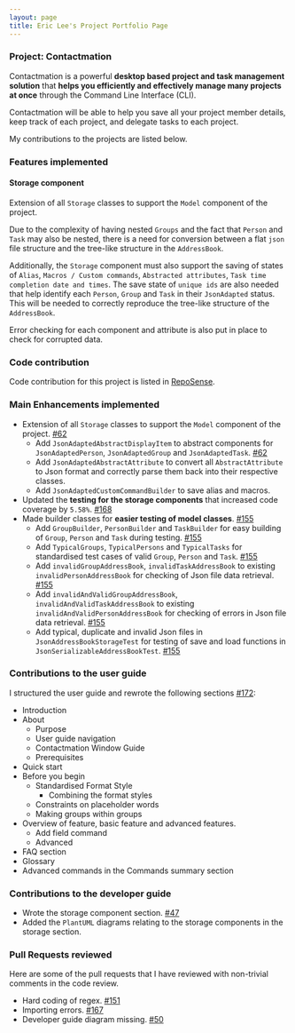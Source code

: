```yaml
---
layout: page
title: Eric Lee's Project Portfolio Page
---
```


### Project: Contactmation

Contactmation is a powerful **desktop based project and task management solution** that **helps you efficiently and
effectively manage many projects at once** through the Command Line Interface (CLI).

Contactmation will be able to help you save all your project member details, keep track of
each project, and delegate tasks to each project.

My contributions to the projects are listed below.

### Features implemented

#### Storage component

Extension of all `Storage` classes to support the `Model` component of the project.

Due to the complexity of having nested `Groups` and the fact that `Person` and `Task` may
also be nested, there is a need for conversion between a flat `json` file structure and
the tree-like structure in the `AddressBook`. 

Additionally, the `Storage` component must also
support the saving of states of `Alias`, `Macros / Custom commands`, `Abstracted attributes`,
`Task time completion date and times`. The save state of `unique ids` are also needed
that help identify each `Person`, `Group` and `Task` in their `JsonAdapted` status. This will
be needed to correctly reproduce the tree-like structure of the `AddressBook`.

Error checking for each component and attribute is also put in place to check for corrupted data.

### Code contribution

Code contribution for this project is listed in [RepoSense](https://nus-cs2103-ay2223s1.github.io/tp-dashboard/?search=autumn-sonata&breakdown=true&sort=groupTitle&sortWithin=title&since=2022-09-16&timeframe=commit&mergegroup=&groupSelect=groupByRepos&checkedFileTypes=docs~functional-code~test-code~other).

### Main Enhancements implemented

- Extension of all `Storage` classes to support the `Model` component of the project. [#62](https://github.com/AY2223S1-CS2103T-T11-1/tp/pull/62)
  - Add `JsonAdaptedAbstractDisplayItem` to abstract components for `JsonAdaptedPerson`, `JsonAdaptedGroup` 
  and `JsonAdaptedTask`. [#62](https://github.com/AY2223S1-CS2103T-T11-1/tp/pull/62)
  - Add `JsonAdaptedAbstractAttribute` to convert all `AbstractAttribute` to Json format and correctly parse them back into
  their respective classes. 
  - Add `JsonAdaptedCustomCommandBuilder` to save alias and macros.
- Updated the **testing for the storage components** that increased code coverage by `5.58%`. [#168](https://github.com/AY2223S1-CS2103T-T11-1/tp/pull/168)
- Made builder classes for **easier testing of model classes**. [#155](https://github.com/AY2223S1-CS2103T-T11-1/tp/pull/155)
  - Add `GroupBuilder`, `PersonBuilder` and `TaskBuilder` for easy building of `Group`, `Person` and `Task` during testing. [#155](https://github.com/AY2223S1-CS2103T-T11-1/tp/pull/155)
  - Add `TypicalGroups`, `TypicalPersons` and `TypicalTasks` for standardised test cases of valid `Group`, `Person` and `Task`. [#155](https://github.com/AY2223S1-CS2103T-T11-1/tp/pull/155)
  - Add `invalidGroupAddressBook`, `invalidTaskAddressBook` to existing `invalidPersonAddressBook` for checking of Json file data retrieval. [#155](https://github.com/AY2223S1-CS2103T-T11-1/tp/pull/155)
  - Add `invalidAndValidGroupAddressBook`, `invalidAndValidTaskAddressBook` to existing `invalidAndValidPersonAddressBook` for checking of errors in Json file data retrieval. [#155](https://github.com/AY2223S1-CS2103T-T11-1/tp/pull/155)
  - Add typical, duplicate and invalid Json files in `JsonAddressBookStorageTest` for testing of save and load functions in `JsonSerializableAddressBookTest`. [#155](https://github.com/AY2223S1-CS2103T-T11-1/tp/pull/155)

### Contributions to the user guide

I structured the user guide and rewrote the following sections [#172](https://github.com/AY2223S1-CS2103T-T11-1/tp/pull/172):

- Introduction
- About
  - Purpose 
  - User guide navigation
  - Contactmation Window Guide
  - Prerequisites
- Quick start
- Before you begin
  - Standardised Format Style
    - Combining the format styles
  - Constraints on placeholder words
  - Making groups within groups
- Overview of feature, basic feature and advanced features.
  - Add field command
  - Advanced
- FAQ section
- Glossary
- Advanced commands in the Commands summary section

### Contributions to the developer guide

- Wrote the storage component section. [#47](https://github.com/AY2223S1-CS2103T-T11-1/tp/pull/47)
- Added the `PlantUML` diagrams relating to the storage components in the storage section.

### Pull Requests reviewed

Here are some of the pull requests that I have reviewed with non-trivial comments
in the code review.

- Hard coding of regex. [#151](https://github.com/AY2223S1-CS2103T-T11-1/tp/pull/151)
- Importing errors. [#167](https://github.com/AY2223S1-CS2103T-T11-1/tp/pull/167)
- Developer guide diagram missing. [#50](https://github.com/AY2223S1-CS2103T-T11-1/tp/pull/50)
